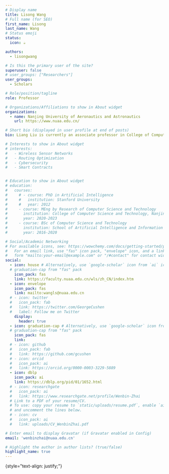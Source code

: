 ```yaml
---
# Display name
title: Lisong Wang
# Full name (for SEO)
first_name: Lisong
last_name: Wang
# Status emoji
status:
  icon: ☕️

authors:
  - lisongwang

# Is this the primary user of the site?
superuser: false
# user_groups: ["Researchers"]
user_groups:
  - Scholars

# Role/position/tagline
role: Professor

# Organizations/Affiliations to show in About widget
organizations:
  - name: Nanjing University of Aeronautics and Astronautics
    url: https://www.nuaa.edu.cn/

# Short bio (displayed in user profile at end of posts)
bio: Liang Liu is currently an associate professor in College of Computer Science and Technology, Nanjing University of Aeronautics and Astronautics, Nanjing, Jiangsu Province, China. His research interests include distributed system, big data and system security. He received the B.S. degree in computer science from  Northwestern Polytechnical University, Xi’an, Shanxi Province, China in 2005, and the Ph.D. degree in computer science from Nanjing University of Aeronautics and Astronautics, Nanjing, Jiangsu Province, China in 2012.

# Interests to show in About widget
# interests:
#   - Wireless Sensor Networks
#   - Routing Optimization
#   - Cybersecurity
#   - Smart Contracts


# Education to show in About widget
# education:
#   courses:
#     # - course: PhD in Artificial Intelligence
#     #   institution: Stanford University
#     #   year: 2012
#     - course: MEng by Research of Computer Science and Technology
#       institution: College of Computer Science and Technology, Nanjing University of Aeronautics and Astronautics (NUAA), China
#       year: 2020-2023
#     - course: BSc of Computer Science and Technology
#       institution: School of Artificial Intelligence and Information Technology, Nanjing University of Chinese Medicine (NJUCM), China
#       year: 2016-2020

# Social/Academic Networking
# For available icons, see: https://wowchemy.com/docs/getting-started/page-builder/#icons
#   For an email link, use "fas" icon pack, "envelope" icon, and a link in the
#   form "mailto:your-email@example.com" or "/#contact" for contact widget.
social:
  - icon: house # Alternatively, use `google-scholar` icon from `ai` icon pack 
  # graduation-cap from "fas" pack
    icon_pack: fas
    link: https://faculty.nuaa.edu.cn/wls/zh_CN/index.htm
  - icon: envelope
    icon_pack: fas
    link: mailto:wangls@nuaa.edu.cn
  # - icon: twitter
  #   icon_pack: fab
  #   link: https://twitter.com/GeorgeCushen
  #   label: Follow me on Twitter
    display:
      header: true
  - icon: graduation-cap # Alternatively, use `google-scholar` icon from `ai` icon pack 
  # graduation-cap from "fas" pack
    icon_pack: fas
    link: 
  # - icon: github
  #   icon_pack: fab
  #   link: https://github.com/gcushen
  # - icon: orcid
  #   icon_pack: ai
  #   link: https://orcid.org/0000-0003-3229-5889
  - icon: dblp
    icon_pack: ai
    link: https://dblp.org/pid/01/1652.html
  # - icon: researchgate
  #   icon_pack: ai
  #   link: https://www.researchgate.net/profile/Wenbin-Zhai
  # Link to a PDF of your resume/CV.
  # To use: copy your resume to `static/uploads/resume.pdf`, enable `ai` icons in `params.yaml`,
  # and uncomment the lines below.
  # - icon: cv
  #   icon_pack: ai
  #   link: uploads/CV_WenbinZhai.pdf

# Enter email to display Gravatar (if Gravatar enabled in Config)
email: 'wenbinzhai@nuaa.edu.cn'

# Highlight the author in author lists? (true/false)
highlight_name: true
---
```


<!-- I received the B.S. degree in Computer Science and Technology from [Nanjing University Of Chinese Medicine](https://www.njucm.edu.cn/), Nanjing, Jiangsu Province, China in 2020, and the M.S. degree in Computer Science and Technology from [Nanjing University of Aeronautics and Astronautics](https://www.nuaa.edu.cn/), Nanjing, Jiangsu Province, China in 2023. My current research interest includes wireless sensor networks, routing optimization, cybersecurity, and smart contracts. -->
{style="text-align: justify;"}
